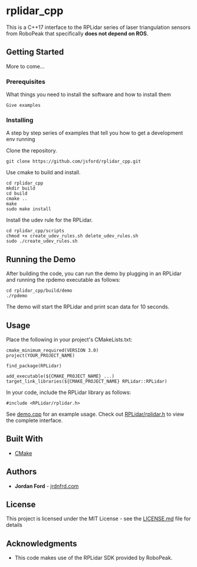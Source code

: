 # rplidar_cpp

This is a C++17 interface to the RPLidar series of laser triangulation sensors from RoboPeak that specifically **does not depend on ROS**.

## Getting Started

More to come...


### Prerequisites

What things you need to install the software and how to install them

```
Give examples
```

### Installing

A step by step series of examples that tell you how to get a development env running

Clone the repository.

```
git clone https://github.com/jsford/rplidar_cpp.git
```

Use cmake to build and install.

```
cd rplidar_cpp
mkdir build
cd build
cmake ..
make
sudo make install
```

Install the udev rule for the RPLidar.

```
cd rplidar_cpp/scripts
chmod +x create_udev_rules.sh delete_udev_rules.sh
sudo ./create_udev_rules.sh
```

## Running the Demo

After building the code, you can run the demo by plugging in an RPLidar
and running the rpdemo executable as follows:

```
cd rplidar_cpp/build/demo
./rpdemo
```

The demo will start the RPLidar and print scan data for 10 seconds.

## Usage

Place the following in your project's CMakeLists.txt:

```
cmake_minimum_required(VERSION 3.0)
project(YOUR_PROJECT_NAME)

find_package(RPLidar)

add_executable(${CMAKE_PROJECT_NAME} ...)
target_link_libraries(${CMAKE_PROJECT_NAME} RPLidar::RPLidar)
```

In your code, include the RPLidar library as follows:

```
#include <RPLidar/rplidar.h>
```

See [demo.cpp](https://github.com/jsford/rplidar_cpp/blob/master/demo/demo.cpp) for an example usage.
Check out [RPLidar/rplidar.h](https://github.com/jsford/rplidar_cpp/blob/master/include/RPLidar/rplidar.h) to view the complete interface.

## Built With

* [CMake](https://cmake.org/)

## Authors

* **Jordan Ford** - [jrdnfrd.com](http://jrdnfrd.com)

## License

This project is licensed under the MIT License - see the [LICENSE.md](LICENSE.md) file for details

## Acknowledgments

* This code makes use of the RPLidar SDK provided by RoboPeak.

